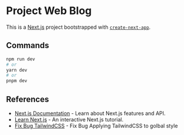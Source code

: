 # Project Web Blog
This is a [Next.js](https://nextjs.org/) project bootstrapped with [`create-next-app`](https://github.com/vercel/next.js/tree/canary/packages/create-next-app).

## Commands

```bash
npm run dev
# or
yarn dev
# or
pnpm dev
```
## References
- [Next.js Documentation](https://nextjs.org/docs) - Learn about Next.js features and API.
- [Learn Next.js](https://nextjs.org/learn) - An interactive Next.js tutorial.
- [Fix Bug TailwindCSS](https://github.com/nrwl/nx/issues/8355) - Fix Bug Applying TailwindCSS to golbal style

